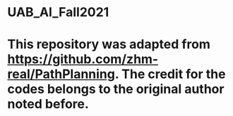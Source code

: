 # UAB_AI_Fall2021
# This repository was adapted from https://github.com/zhm-real/PathPlanning. The credit for the codes belongs to the original author noted before.
